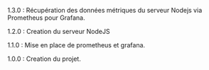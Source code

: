 1.3.0 : Récupération des données métriques du serveur Nodejs via Prometheus pour Grafana.

1.2.0 : Creation du serveur NodeJS

1.1.0 : Mise en place de prometheus et grafana.

1.0.0 : Creation du projet.